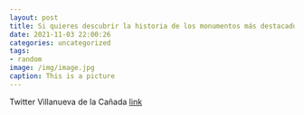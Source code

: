 ```yaml
---
layout: post
title: Si quieres descubrir la historia de los monumentos más destacados de Madrid y otros secretos de la región, no te pierdas mañana,...
date: 2021-11-03 22:00:26
categories: uncategorized
tags:
- random
image: /img/image.jpg
caption: This is a picture
---
```

Twitter Villanueva de la Cañada [link](https://twitter.com/AytoVDLCanada/status/1455901425263915010)
